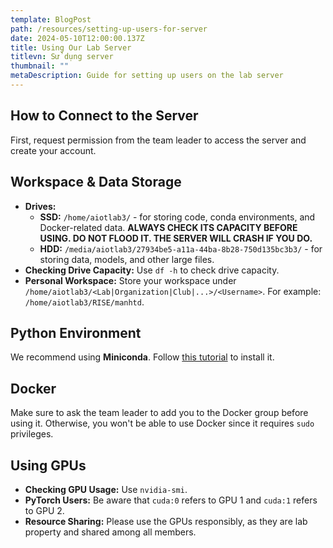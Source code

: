 ```yaml
---
template: BlogPost
path: /resources/setting-up-users-for-server
date: 2024-05-10T12:00:00.137Z
title: Using Our Lab Server
titlevn: Sử dụng server
thumbnail: ""
metaDescription: Guide for setting up users on the lab server
---
```


## How to Connect to the Server

First, request permission from the team leader to access the server and create your account.

## Workspace & Data Storage

- **Drives:**
    - **SSD:** `/home/aiotlab3/` - for storing code, conda environments, and Docker-related data. **ALWAYS CHECK ITS CAPACITY BEFORE USING. DO NOT FLOOD IT. THE SERVER WILL CRASH IF YOU DO.**
    - **HDD:** `/media/aiotlab3/27934be5-a11a-44ba-8b28-750d135bc3b3/` - for storing data, models, and other large files.
- **Checking Drive Capacity:** Use `df -h` to check drive capacity.
- **Personal Workspace:** Store your workspace under `/home/aiotlab3/<Lab|Organization|Club|...>/<Username>`. For example: `/home/aiotlab3/RISE/manhtd`.

## Python Environment

We recommend using **Miniconda**. Follow [this tutorial](https://docs.anaconda.com/free/miniconda/#quick-command-line-install) to install it.

## Docker

Make sure to ask the team leader to add you to the Docker group before using it. Otherwise, you won't be able to use Docker since it requires `sudo` privileges.

## Using GPUs

- **Checking GPU Usage:** Use `nvidia-smi`.
- **PyTorch Users:** Be aware that `cuda:0` refers to GPU 1 and `cuda:1` refers to GPU 2.
- **Resource Sharing:** Please use the GPUs responsibly, as they are lab property and shared among all members.

